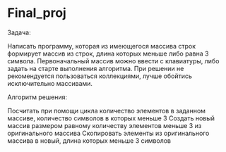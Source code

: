 # Final_proj
Задача:

Написать программу, которая из имеющегося массива строк формирует массив из строк, длина которых меньше либо равна 3 символа. Первоначальный массив можно ввести с клавиатуры, либо задать на старте выполнения алгоритма. При решении не рекомендуется пользоваться коллекциями, лучше обойтись исключительно массивами.

Алгоритм решения:

Посчитать при помощи цикла количество элементов в заданном массиве, количество символов в которых меньше 3
Создать новый массив размером равному количеству элементов меньше 3 из оригинального массива
Скопировать элементы из оригинального массива в новый, длина которых меньше 3 символов
